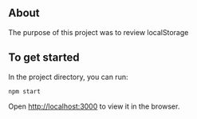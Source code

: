 ## About

The purpose of this project was to review localStorage

## To get started

In the project directory, you can run:

`npm start`

Open [http://localhost:3000](http://localhost:3000) to view it in the browser.
